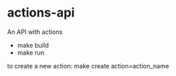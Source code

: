 # actions-api
An API with actions

- make build
- make run


to create a new action: make create action=action_name

